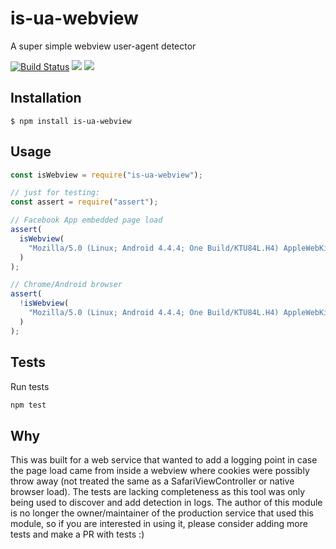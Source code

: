 # is-ua-webview

A super simple webview user-agent detector

[![Build Status](https://travis-ci.org/atomantic/is-ua-webview.png)](https://travis-ci.org/atomantic/is-ua-webview) [![](https://img.shields.io/npm/dm/is-ua-webview.svg?style=flat)](https://www.npmjs.org/package/is-ua-webview)
[![](https://img.shields.io/npm/v/is-ua-webview.svg?style=flat)](https://www.npmjs.org/package/is-ua-webview)

## Installation

    $ npm install is-ua-webview

## Usage

```js
const isWebview = require("is-ua-webview");

// just for testing:
const assert = require("assert");

// Facebook App embedded page load
assert(
  isWebview(
    "Mozilla/5.0 (Linux; Android 4.4.4; One Build/KTU84L.H4) AppleWebKit/537.36 (KHTML, like Gecko) Version/4.0 Chrome/33.0.0.0 Mobile Safari/537.36 [FB_IAB/FB4A;FBAV/28.0.0.20.16;]"
  )
);

// Chrome/Android browser
assert(
  !isWebview(
    "Mozilla/5.0 (Linux; Android 4.4.4; One Build/KTU84L.H4) AppleWebKit/537.36 (KHTML, like Gecko) Chrome/36.0.1985.135 Mobile Safari/537.36"
  )
);
```

## Tests

Run tests

```bash
npm test
```

## Why

This was built for a web service that wanted to add a logging point in case the page load came from inside a webview where cookies were possibly throw away (not treated the same as a SafariViewController or native browser load). The tests are lacking completeness as this tool was only being used to discover and add detection in logs. The author of this module is no longer the owner/maintainer of the production service that used this module, so if you are interested in using it, please consider adding more tests and make a PR with tests :)
